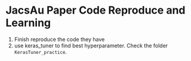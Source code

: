 # JacsAu Paper Code Reproduce and Learning 

1. Finish reproduce the code they have
2. use keras_tuner to find best hyperparameter. Check the folder `KerasTuner_practice`.
